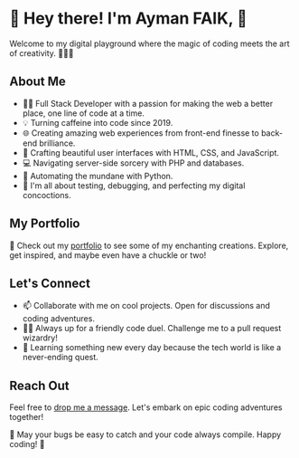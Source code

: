 # 👋 Hey there! I'm Ayman FAIK, 🚀

Welcome to my digital playground where the magic of coding meets the art of creativity. 👨‍💻✨

## About Me

- 🧙‍♂️ Full Stack Developer with a passion for making the web a better place, one line of code at a time.
- 💡 Turning caffeine into code since 2019.
- 🌐 Creating amazing web experiences from front-end finesse to back-end brilliance.
- 🎨 Crafting beautiful user interfaces with HTML, CSS, and JavaScript.
- 💻 Navigating server-side sorcery with PHP and databases.
- 🤖 Automating the mundane with Python.
- 🧪 I'm all about testing, debugging, and perfecting my digital concoctions.

## My Portfolio

🚀 Check out my [portfolio](https://aymanbytes.netlify.app/) to see some of my enchanting creations. Explore, get inspired, and maybe even have a chuckle or two!

## Let's Connect

- 📫 Collaborate with me on cool projects. Open for discussions and coding adventures.
- 🧙‍♂️ Always up for a friendly code duel. Challenge me to a pull request wizardry!
- 🌱 Learning something new every day because the tech world is like a never-ending quest.

## Reach Out

Feel free to [drop me a message](mailto:faikayman83@gmail.com). Let's embark on epic coding adventures together! 

🌟 May your bugs be easy to catch and your code always compile. Happy coding! 🌟
